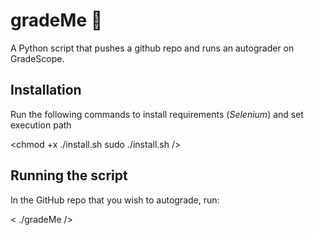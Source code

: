# gradeMe 📝
A Python script that pushes a github repo and runs an autograder on GradeScope.

## Installation
Run the following commands to install requirements (*Selenium*) and set execution path

<chmod +x ./install.sh 
sudo ./install.sh
/>

## Running the script
In the GitHub repo that you wish to autograde, run:

< ./gradeMe />




